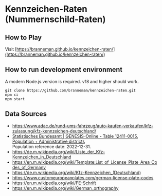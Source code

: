 # Kennzeichen-Raten (Nummernschild-Raten)

## How to Play

Visit [https://branneman.github.io/kennzeichen-raten/](https://branneman.github.io/kennzeichen-raten/)

## How to run development environment

A modern Node.js version is required. v18 and higher should work.

```
git clone https://github.com/branneman/kennzeichen-raten.git
npm ci
npm start
```

## Data Sources

- https://www.adac.de/rund-ums-fahrzeug/auto-kaufen-verkaufen/kfz-zulassung/kfz-kennzeichen-deutschland/
- [Statistisches Bundesamt | GENESIS-Online - Table 12411-0015. Population + Administrative districts](https://www-genesis.destatis.de/genesis/online?operation=table&code=12411-0015&bypass=true&levelindex=0&levelid=1692181750815)  
  Population reference date: 2022-12-31.
- https://de.m.wikipedia.org/wiki/Liste_der_Kfz-Kennzeichen_in_Deutschland
- https://en.m.wikipedia.org/wiki/Template:List_of_License_Plate_Area_Codes_of_Germany
- https://de.m.wikipedia.org/wiki/Kfz-Kennzeichen_(Deutschland)
- https://www.customeuropeanplates.com/german-license-plate-codes
- https://en.m.wikipedia.org/wiki/FE-Schrift
- https://en.m.wikipedia.org/wiki/German_orthography
